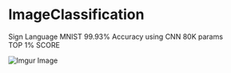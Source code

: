# ImageClassification
Sign Language MNIST 99.93% Accuracy using CNN 80K params   
TOP 1% SCORE

![Imgur Image](https://imgur.com/a/EdD2lfd.jpg)
